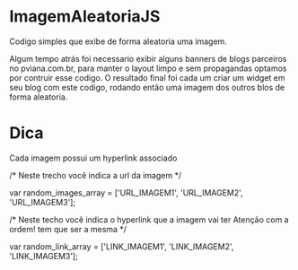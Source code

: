# ImagemAleatoriaJS
Codigo simples que exibe de forma aleatoria uma imagem.

Algum tempo atrás foi necessario exibir alguns banners de blogs parceiros no pviana.com.br, para manter o layout limpo e sem propagandas optamos por contruir esse codigo. O resultado final foi cada um criar um widget em seu blog com este codigo, rodando então uma imagem dos outros blos de forma aleatoria.

# Dica
Cada imagem possui um hyperlink associado

/* Neste trecho você indica a url da imagem */

var random_images_array = ['URL_IMAGEM1', 'URL_IMAGEM2', 'URL_IMAGEM3'];


/* Neste techo você indica o hyperlink que a imagem vai ter 
Atenção com a ordem! tem que ser a mesma */

var random_link_array = ['LINK_IMAGEM1', 'LINK_IMAGEM2', 'LINK_IMAGEM3'];

